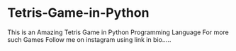 # Tetris-Game-in-Python
This is an Amazing Tetris Game in Python Programming Language
For more such Games Follow me on instagram using link in bio.....

